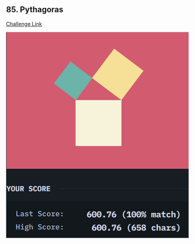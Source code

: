 ## 85. Pythagoras  
[Challenge Link](https://cssbattle.dev/play/85)  

![Question](../images/85.png)
